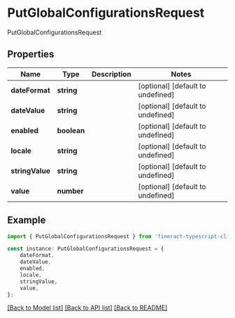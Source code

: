 # PutGlobalConfigurationsRequest

PutGlobalConfigurationsRequest

## Properties

Name | Type | Description | Notes
------------ | ------------- | ------------- | -------------
**dateFormat** | **string** |  | [optional] [default to undefined]
**dateValue** | **string** |  | [optional] [default to undefined]
**enabled** | **boolean** |  | [optional] [default to undefined]
**locale** | **string** |  | [optional] [default to undefined]
**stringValue** | **string** |  | [optional] [default to undefined]
**value** | **number** |  | [optional] [default to undefined]

## Example

```typescript
import { PutGlobalConfigurationsRequest } from 'fineract-typescript-client';

const instance: PutGlobalConfigurationsRequest = {
    dateFormat,
    dateValue,
    enabled,
    locale,
    stringValue,
    value,
};
```

[[Back to Model list]](../README.md#documentation-for-models) [[Back to API list]](../README.md#documentation-for-api-endpoints) [[Back to README]](../README.md)
